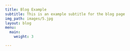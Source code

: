```yaml
---
title: Blog Example
subtitle: This is an example subtitle for the blog page
img_path: images/5.jpg
layout: blog
menu:
  main:
    weight: 3

---
```

